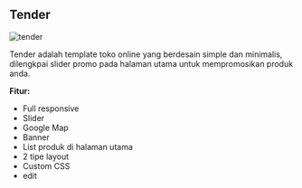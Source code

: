 Tender
------------

![tender](http://jarvis-store.com/themes/master-tema/tender/tender-preview.jpg)

Tender adalah template toko online yang berdesain simple dan minimalis, dilengkpai slider promo pada halaman utama untuk mempromosikan produk anda.

**Fitur:**
 - Full responsive 
 - Slider 
 - Google Map 
 - Banner
 - List produk di halaman utama
 - 2 tipe layout
 - Custom CSS
 - edit
